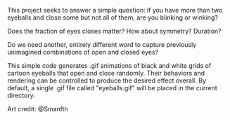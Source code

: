 This project seeks to answer a simple question: if you have more than two eyeballs and close some but not all of them, are you blinking or winking? 

Does the fraction of eyes closes matter? How about symmetry? Duration? 

Do we need another, entirely different word to capture previously unimagined combinations of open and closed eyes? 

This simple code generates .gif animations of black and white grids of cartoon eyeballs that open and close randomly. Their behaviors and rendering can be controlled to produce the desired effect overall. By default, a single .gif file called "eyeballs.gif" will be placed in the current directory. 

Art credit: @Smanfth 
